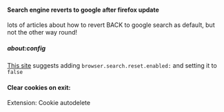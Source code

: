 #### Search engine reverts to google after firefox update

lots of articles about how to revert BACK to google search as default, but not the other way round!

##### about:config

[This site](https://support.mozilla.org/en-US/questions/1226063) suggests adding
`browser.search.reset.enabled:` and setting it to `false`

#### Clear cookies on exit:
Extension: Cookie autodelete